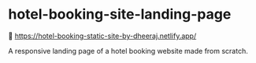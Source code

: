 # hotel-booking-site-landing-page

🔗 https://hotel-booking-static-site-by-dheeraj.netlify.app/

A responsive landing page of a hotel booking website made from scratch.

